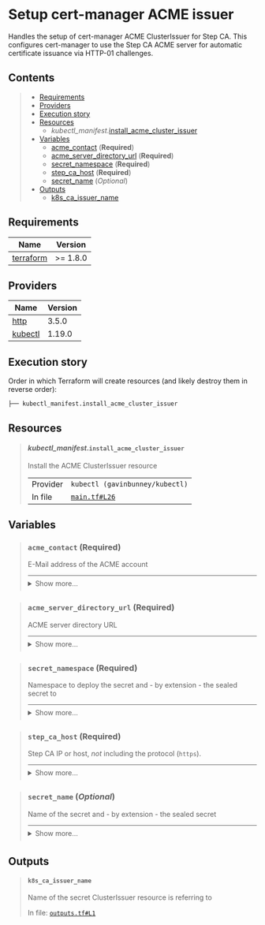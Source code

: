 # Setup cert-manager ACME issuer

Handles the setup of cert-manager ACME ClusterIssuer for Step CA.
This configures cert-manager to use the Step CA ACME server
for automatic certificate issuance via HTTP-01 challenges.
## Contents

<blockquote>

- [Requirements](#requirements)
- [Providers](#providers)
- [Execution story](#execution-story)
- [Resources](#resources)
  - _kubectl_manifest_.[install_acme_cluster_issuer](#kubectl_manifestinstall_acme_cluster_issuer)
- [Variables](#variables)
  - [acme_contact](#acme_contact-required) (**Required**)
  - [acme_server_directory_url](#acme_server_directory_url-required) (**Required**)
  - [secret_namespace](#secret_namespace-required) (**Required**)
  - [step_ca_host](#step_ca_host-required) (**Required**)
  - [secret_name](#secret_name-optional) (*Optional*)
- [Outputs](#outputs)
  - [k8s_ca_issuer_name](#k8s_ca_issuer_name)
</blockquote>

## Requirements

| Name | Version |
|------|---------|
| <a name="requirement_terraform"></a> [terraform](#requirement\_terraform) | >= 1.8.0 |

## Providers

| Name | Version |
|------|---------|
| <a name="provider_http"></a> [http](#provider\_http) | 3.5.0 |
| <a name="provider_kubectl"></a> [kubectl](#provider\_kubectl) | 1.19.0 |

## Execution story

Order in which Terraform will create resources (and likely destroy them in reverse order):
```
├── kubectl_manifest.install_acme_cluster_issuer
```




## Resources
<blockquote>

#### _kubectl_manifest_.`install_acme_cluster_issuer`
Install the ACME ClusterIssuer resource
  <table>
    <tr>
      <td>Provider</td>
      <td><code>kubectl (gavinbunney/kubectl)</code></td>
    </tr>
    <tr>
      <td>In file</td>
      <td><a href="./main.tf#L26"><code>main.tf#L26</code></a></td>
    </tr>
  </table>
</blockquote>

## Variables
<blockquote>

### `acme_contact` (**Required**)
E-Mail address of the ACME account

<details style="border-top-color: inherit; border-top-width: 0.1em; border-top-style: solid; padding-top: 0.5em; padding-bottom: 0.5em;">
  <summary>Show more...</summary>

  **Type**:
  ```hcl
  string
  ```
  In file: <a href="./variables.tf#L7"><code>variables.tf#L7</code></a>

</details>
</blockquote>
<blockquote>

### `acme_server_directory_url` (**Required**)
ACME server directory URL

<details style="border-top-color: inherit; border-top-width: 0.1em; border-top-style: solid; padding-top: 0.5em; padding-bottom: 0.5em;">
  <summary>Show more...</summary>

  **Type**:
  ```hcl
  string
  ```
  In file: <a href="./variables.tf#L1"><code>variables.tf#L1</code></a>

</details>
</blockquote>
<blockquote>

### `secret_namespace` (**Required**)
Namespace to deploy the secret and - by extension - the sealed secret to

<details style="border-top-color: inherit; border-top-width: 0.1em; border-top-style: solid; padding-top: 0.5em; padding-bottom: 0.5em;">
  <summary>Show more...</summary>

  **Type**:
  ```hcl
  string
  ```
  In file: <a href="./variables.tf#L13"><code>variables.tf#L13</code></a>

</details>
</blockquote>
<blockquote>

### `step_ca_host` (**Required**)
Step CA IP or host, _*not*_ including the protocol (`https`).

<details style="border-top-color: inherit; border-top-width: 0.1em; border-top-style: solid; padding-top: 0.5em; padding-bottom: 0.5em;">
  <summary>Show more...</summary>

  **Type**:
  ```hcl
  string
  ```
  In file: <a href="./variables.tf#L26"><code>variables.tf#L26</code></a>

</details>
</blockquote>
<blockquote>

### `secret_name` (*Optional*)
Name of the secret and - by extension - the sealed secret

<details style="border-top-color: inherit; border-top-width: 0.1em; border-top-style: solid; padding-top: 0.5em; padding-bottom: 0.5em;">
  <summary>Show more...</summary>

  **Type**:
  ```hcl
  string
  ```
  **Default**:
  ```json
  "k8s-acme-secret"
  ```
  In file: <a href="./variables.tf#L19"><code>variables.tf#L19</code></a>

</details>
</blockquote>


## Outputs
<blockquote>

#### `k8s_ca_issuer_name`
Name of the secret ClusterIssuer resource is referring to

In file: <a href="./outputs.tf#L1"><code>outputs.tf#L1</code></a>
</blockquote>
